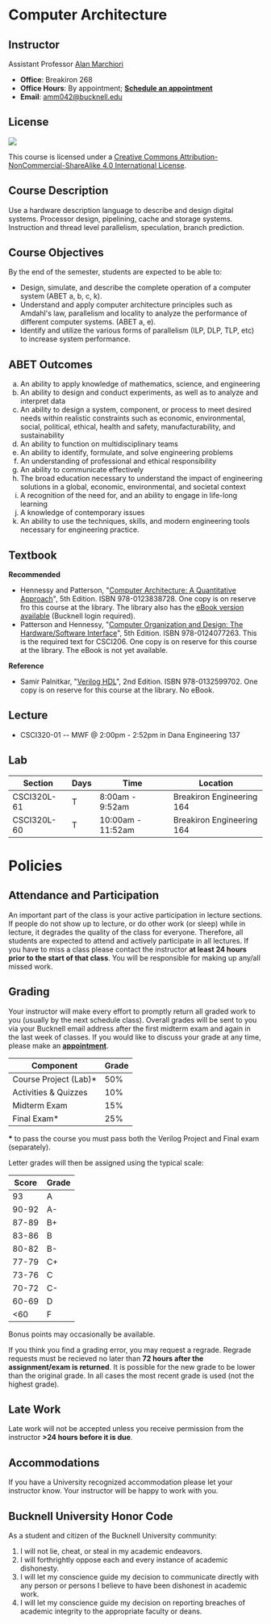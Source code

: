 Computer Architecture
======

Instructor
---- 
Assistant Professor [Alan Marchiori](http://eg.bucknell.edu/~amm042/)

 * **Office**: Breakiron 268
 * **Office Hours**: By appointment; [**Schedule an appointment**](https://doodle.com/amm042)
 * **Email**: [amm042@bucknell.edu](mailto:amm042@bucknell.edu)

License
-----
![](https://i.creativecommons.org/l/by-nc-sa/4.0/88x31.png)

This course is licensed under a [Creative Commons Attribution-NonCommercial-ShareAlike 4.0 International License](http://creativecommons.org/licenses/by-nc-sa/4.0/).



Course Description
----
Use a hardware description language to describe and design digital systems. Processor design, pipelining, cache and storage systems. Instruction and thread level parallelism, speculation, branch prediction.

Course Objectives
----
By the end of the semester, students are expected to be able to:

* Design, simulate, and describe the complete operation of a computer system (ABET a, b, c, k).
* Understand and apply computer architecture principles such as Amdahl's law, parallelism and locality to analyze the performance of different computer systems. (ABET a, e).
* Identify and utilize the various forms of parallelism (ILP, DLP, TLP, etc) to increase system performance. 


ABET Outcomes
-----
<ol type="a"><li>An ability to apply knowledge of mathematics, science, and engineering</li><li>An ability to design and conduct experiments, as well as to analyze and interpret data</li><li>An ability to design a system, component, or process to meet desired needs within realistic constraints such as economic, environmental, social, political, ethical, health and safety, manufacturability, and sustainability</li><li>An ability to function on multidisciplinary teams</li><li>An ability to identify, formulate, and solve engineering problems</li><li>An understanding of professional and ethical responsibility</li><li>An ability to communicate effectively</li>
<li>The broad education necessary to understand the impact of engineering solutions in a global, economic, environmental, and societal context</li><li>A recognition of the need for, and an ability to engage in life-long learning</li><li>A knowledge of contemporary issues</li><li>An ability to use the techniques, skills, and modern engineering tools necessary for engineering practice.</li></ol>

Textbook
----

**Recommended**

* Hennessy and Patterson, "[Computer Architecture: A Quantitative Approach](http://www.amazon.com/gp/product/012383872X)", 5th Edition. ISBN  978-0123838728. One copy is on reserve fro this course at the library. The library also has the [eBook version available](http://bucknell.eblib.com/patron/FullRecord.aspx?p=787253) (Bucknell login required).
* Patterson and Hennessy, "[Computer Organization and Design: The Hardware/Software Interface](http://amzn.com/0124077269)", 5th Edition. ISBN 978-0124077263. This is the required text for CSCI206. One copy is on reserve for this course at the library. The eBook is not yet available.

**Reference**

* Samir Palnitkar, "[Verilog HDL](http://www.amazon.com/Verilog-HDL-paperback-2nd-Edition/dp/0132599708)", 2nd Edition. ISBN 978-0132599702. One copy is on reserve for this course at the library. No eBook.

Lecture
----

* CSCI320-01 -- MWF @ 2:00pm - 2:52pm in Dana Engineering 137 

Lab 
----

Section | Days | Time | Location
----    | ---- | ---- | --------
CSCI320L-61 | T |  8:00am -  9:52am | Breakiron Engineering 164
CSCI320L-60 | T | 10:00am - 11:52am | Breakiron Engineering 164


Policies
=====

Attendance and Participation
-----
An important part of the class is your active participation in lecture sections. If people do not show up to lecture, or do other work (or sleep) while in lecture, it degrades the quality of the class for everyone. Therefore, all students are expected to attend and actively participate in all lectures. If you have to miss a class please contact the instructor **at least 24 hours prior to the start of that class**. You will be responsible for making up any/all missed work.

Grading
-----

Your instructor will make every effort to promptly return all graded work to you (usually by the next schedule class). Overall grades will be sent to you via your Bucknell email address after the first midterm exam and again in the last week of classes. If you would like to discuss your grade at any time, please make an [**appointment**](https://doodle.com/amm042).

Component | Grade
----      | ----
Course Project (Lab)* | 50%
Activities & Quizzes  |  10%
Midterm Exam | 15%
Final Exam* | 25%

**\*** to pass the course you must pass both the Verilog Project and Final exam (separately).

Letter grades will then be assigned using the typical scale:

Score | Grade
----  | -----
93    | A
90-92 | A-
87-89 | B+
83-86 | B
80-82 | B-
77-79 | C+
73-76 | C
70-72 | C-
60-69 | D
<60   | F

Bonus points may occasionally be available.

If you think you find a grading error, you may request a regrade. Regrade requests must be recieved no later than **72 hours after the assignment/exam is returned**. It is possible for the new grade to be lower than the original grade. In all cases the most recent grade is used (not the highest grade).

Late Work
-----
Late work will not be accepted unless you receive permission from the instructor **>24 hours before it is due**.

Accommodations
-----
If you have a University recognized accommodation please let your instructor know. Your instructor will be happy to work with you. 

Bucknell University Honor Code
-----

As a student and citizen of the Bucknell University community:

1. I will not lie, cheat, or steal in my academic endeavors.
2. I will forthrightly oppose each and every instance of academic dishonesty.
3. I will let my conscience guide my decision to communicate directly with any person or persons I believe to have been dishonest in academic work.
4. I will let my conscience guide my decision on reporting breaches of academic integrity to the appropriate faculty or deans.
